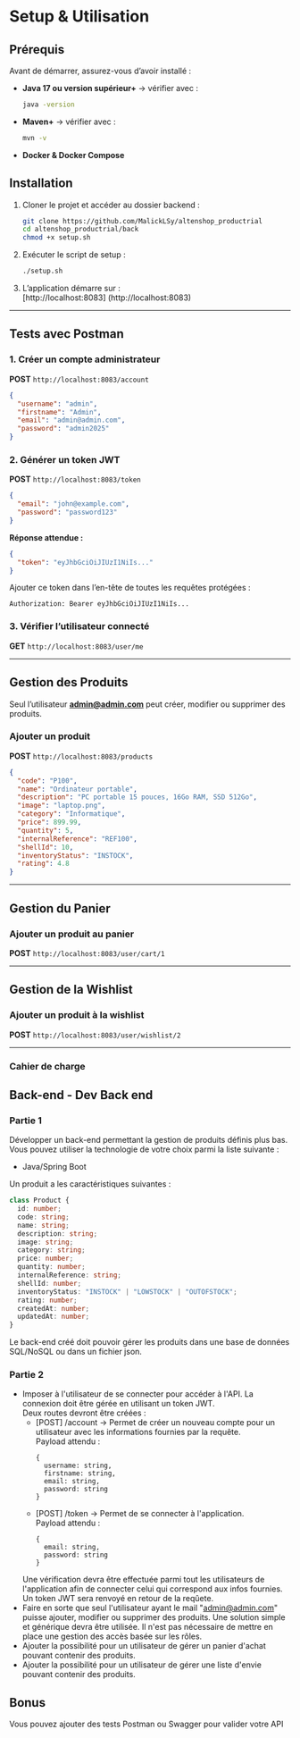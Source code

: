 
# Setup & Utilisation

##  Prérequis
Avant de démarrer, assurez-vous d’avoir installé :
- **Java 17 ou version supérieur+** → vérifier avec :
  ```bash
  java -version
  ```  
- **Maven+** → vérifier avec :
  ```bash
  mvn -v
  ```  
- **Docker & Docker Compose** 

##  Installation
1. Cloner le projet et accéder au dossier backend :
   ```bash
   git clone https://github.com/MalickLSy/altenshop_productrial
   cd altenshop_productrial/back
   chmod +x setup.sh
   ```

2. Exécuter le script de setup :
   ```bash
   ./setup.sh
   ```

3. L’application démarre sur :  
   [http://localhost:8083] (http://localhost:8083)

---

##  Tests avec Postman

### 1. Créer un compte administrateur
**POST** `http://localhost:8083/account`
```json
{
  "username": "admin",
  "firstname": "Admin",
  "email": "admin@admin.com",
  "password": "admin2025"
}
```

### 2. Générer un token JWT
**POST** `http://localhost:8083/token`
```json
{
  "email": "john@example.com",
  "password": "password123"
}
```

**Réponse attendue :**
```json
{
  "token": "eyJhbGciOiJIUzI1NiIs..."
}
```

Ajouter ce token dans l’en-tête de toutes les requêtes protégées :
```
Authorization: Bearer eyJhbGciOiJIUzI1NiIs...
```

### 3. Vérifier l’utilisateur connecté
**GET** `http://localhost:8083/user/me`

---

##  Gestion des Produits

Seul l’utilisateur **admin@admin.com** peut créer, modifier ou supprimer des produits.

### Ajouter un produit
**POST** `http://localhost:8083/products`
```json
{
  "code": "P100",
  "name": "Ordinateur portable",
  "description": "PC portable 15 pouces, 16Go RAM, SSD 512Go",
  "image": "laptop.png",
  "category": "Informatique",
  "price": 899.99,
  "quantity": 5,
  "internalReference": "REF100",
  "shellId": 10,
  "inventoryStatus": "INSTOCK",
  "rating": 4.8
}
```

---

##  Gestion du Panier

### Ajouter un produit au panier
**POST** `http://localhost:8083/user/cart/1`

---

##  Gestion de la Wishlist

### Ajouter un produit à la wishlist
**POST** `http://localhost:8083/user/wishlist/2`

---  ---------------------------------------

### Cahier de charge

## Back-end    -  Dev Back end

### Partie 1

Développer un back-end permettant la gestion de produits définis plus bas.
Vous pouvez utiliser la technologie de votre choix parmi la liste suivante :


- Java/Spring Boot 


Un produit a les caractéristiques suivantes : 

``` typescript
class Product {
  id: number;
  code: string;
  name: string;
  description: string;
  image: string;
  category: string;
  price: number;
  quantity: number;
  internalReference: string;
  shellId: number;
  inventoryStatus: "INSTOCK" | "LOWSTOCK" | "OUTOFSTOCK";
  rating: number;
  createdAt: number;
  updatedAt: number;
}
```

Le back-end créé doit pouvoir gérer les produits dans une base de données SQL/NoSQL ou dans un fichier json.

### Partie 2

- Imposer à l'utilisateur de se connecter pour accéder à l'API.
  La connexion doit être gérée en utilisant un token JWT.  
  Deux routes devront être créées :
  * [POST] /account -> Permet de créer un nouveau compte pour un utilisateur avec les informations fournies par la requête.   
    Payload attendu : 
    ```
    {
      username: string,
      firstname: string,
      email: string,
      password: string
    }
    ```
  * [POST] /token -> Permet de se connecter à l'application.  
    Payload attendu :  
    ```
    {
      email: string,
      password: string
    }
    ```
  Une vérification devra être effectuée parmi tout les utilisateurs de l'application afin de connecter celui qui correspond aux infos fournies. Un token JWT sera renvoyé en retour de la reqûete.
- Faire en sorte que seul l'utilisateur ayant le mail "admin@admin.com" puisse ajouter, modifier ou supprimer des produits. Une solution simple et générique devra être utilisée. Il n'est pas nécessaire de mettre en place une gestion des accès basée sur les rôles.
- Ajouter la possibilité pour un utilisateur de gérer un panier d'achat pouvant contenir des produits.
- Ajouter la possibilité pour un utilisateur de gérer une liste d'envie pouvant contenir des produits.

## Bonus

Vous pouvez ajouter des tests Postman ou Swagger pour valider votre API